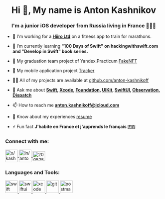 

<!--
Here are some ideas to get you started:

- 🔭 I’m currently working on ...
- 🌱 I’m currently learning ...
- 👯 I’m looking to collaborate on ...
- 🤔 I’m looking for help with ...
- 💬 Ask me about ...
- 📫 How to reach me: ...
- 😄 Pronouns: ...
- ⚡ Fun fact: ...
-->

<h1 align="center">Hi 👋, My name is Anton Kashnikov</h1>
<h3 align="center">I'm a junior iOS developer from Russia living in France 🧑🏻‍💻 </h3>

- 🔭 I'm working for a **[Hiiro Ltd](https://hiiro.app)** on a fitness app to train for marathons.

- 🌱 I’m currently learning **"100 Days of Swift" on hackingwithswift.com and "Develop in Swift" book series.**

- 📱 My graduation team project of Yandex.Practicum [FakeNFT](https://github.com/anton-kashnikoff/iOS-FakeNFT)

- 🤝 My mobile application project [Tracker](https://github.com/anton-kashnikoff/Tracker)

- 👨‍💻 All of my projects are available at [github.com/anton-kashnikoff](gitHub.com/anton-kashnikoff)

- 💬 Ask me about **[Swift](https://developer.apple.com/documentation/swift), [Xcode](https://developer.apple.com/documentation/xcode), [Foundation](https://developer.apple.com/documentation/foundation), [UIKit](https://developer.apple.com/documentation/uikit), [SwiftUI](https://developer.apple.com/documentation/swiftui), [Observation](https://developer.apple.com/documentation/observation), [Dispatch](https://developer.apple.com/documentation/dispatch)**

- 📫 How to reach me **anton.kashnikoff@icloud.com**

- 📄 Know about my experiences [resume](https://anton-kashnikoff.github.io/resume)

- ⚡ Fun fact **J'habite en France et j'apprends le français 🇫🇷**

<h3 align="left">Connect with me:</h3>
<p align="left">
  <a href="https://x.com/kashnikoffanton" target="blank">
    <img align="center" src="https://github.com/user-attachments/assets/4576e303-49dd-4f63-8e98-9f35b09c35e9" alt="x/kashnikoffanton" height="40"/>
  </a>
  <a href="https://linkedin.com/in/ln/anton-kashnikov" target="blank">
    <img align="center" src="https://github.com/user-attachments/assets/50f1be5e-9727-4f67-b78e-09ddf057a063" alt="ln/anton-kashnikov" height="40"/>
  </a>
  <a href="https://stackoverflow.com/users/20052500" target="blank">
    <img align="center" src="https://raw.githubusercontent.com/rahuldkjain/github-profile-readme-generator/master/src/images/icons/Social/stack-overflow.svg" alt="20052500" height="30" width="40"/>
  </a>
</p>

<h3 align="left">Languages and Tools:</h3>
<p align="left">
  <a href="https://developer.apple.com/swift/" target="_blank" rel="noreferrer">
    <img src="https://developer.apple.com/assets/elements/icons/swift/swift-96x96_2x.png" alt="swift" width="40" height="40"/>
  </a>
  <a href="https://developer.apple.com/swiftui/" target="_blank" rel="noreferrer">
    <img src="https://developer.apple.com/assets/elements/icons/swiftui/swiftui-96x96_2x.png" alt="swiftui" width="40" height="40"/>
  </a>
  <a href="https://developer.apple.com/xcode/" target="_blank" rel="noreferrer">
    <img src="https://developer.apple.com/assets/elements/icons/xcode-12/xcode-12-96x96_2x.png" alt="xcode" width="40" height="40"/>
  </a>
  <a href="https://git-scm.com/" target="_blank" rel="noreferrer">
    <img src="https://www.vectorlogo.zone/logos/git-scm/git-scm-icon.svg" alt="git" width="40" height="40"/>
  </a>
  <a href="https://postman.com" target="_blank" rel="noreferrer">
    <img src="https://www.vectorlogo.zone/logos/getpostman/getpostman-icon.svg" alt="postman" width="40" height="40"/>
  </a>
</p>
